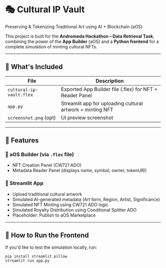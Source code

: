 # 🎭 Cultural IP Vault

Preserving & Tokenizing Traditional Art using AI + Blockchain (aOS)

This project is built for the **Andromeda Hackathon – Data Retrieval Task**, combining the power of the **App Builder** (aOS) and a **Python frontend** for a complete simulation of minting cultural NFTs.

---

## 📂 What's Included

| File                      | Description                                                |
|---------------------------|------------------------------------------------------------|
| `cultural-ip-vault.flex`  | Exported App Builder file (.flex) for NFT + Reader Panel   |
| `app.py`                  | Streamlit app for uploading cultural artwork + minting NFT |
| `screenshot.png` (opt)    | UI preview screenshot                                      |

---

## 🎨 Features

### 🔧 aOS Builder (via `.flex` file)
- NFT Creation Panel (CW721 ADO)
- Metadata Reader Panel (displays name, symbol, owner, tokenURI)

### 🧠 Streamlit App
- Upload traditional cultural artwork
- Simulated AI-generated metadata (Art form, Region, Artist, Significance)
- Simulated NFT Minting using CW721 ADO logic
- Simulated Royalty Distribution using Conditional Splitter ADO
- Placeholder: Publish to aOS Marketplace

---

## 🚀 How to Run the Frontend

If you'd like to test the simulation locally, run:

```bash
pip install streamlit pillow
streamlit run app.py
